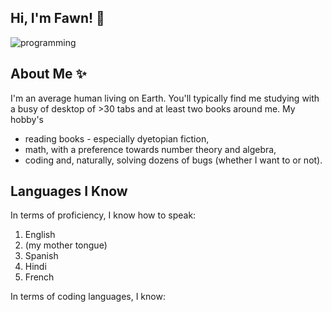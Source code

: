 Hi, I'm Fawn! 👋
-

![programming](https://user-images.githubusercontent.com/117617224/205458132-5f17b709-9be5-4433-be2d-1753877b7941.jpg)

About Me ✨
-
I'm an average human living on Earth. You'll typically find me studying with a busy of desktop of >30 tabs and at least two books around me. My hobby's 
- reading books - especially dyetopian fiction,
- math, with a preference towards number theory and algebra,
- coding and, naturally, solving dozens of bugs (whether I want to or not).

Languages I Know
-
In terms of proficiency, I know how to speak:
1. English
2. (my mother tongue)
3. Spanish
4. Hindi
5. French

In terms of coding languages, I know:





<!---
Fawn-27/Fawn-27 is a ✨ special ✨ repository because its `README.md` (this file) appears on your GitHub profile.
You can click the Preview link to take a look at your changes.
--->
